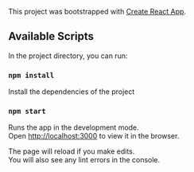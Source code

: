 This project was bootstrapped with [Create React App](https://github.com/facebook/create-react-app).

## Available Scripts

In the project directory, you can run:

### `npm install`

Install the dependencies of the project

### `npm start`

Runs the app in the development mode.<br />
Open [http://localhost:3000](http://localhost:3000) to view it in the browser.

The page will reload if you make edits.<br />
You will also see any lint errors in the console.